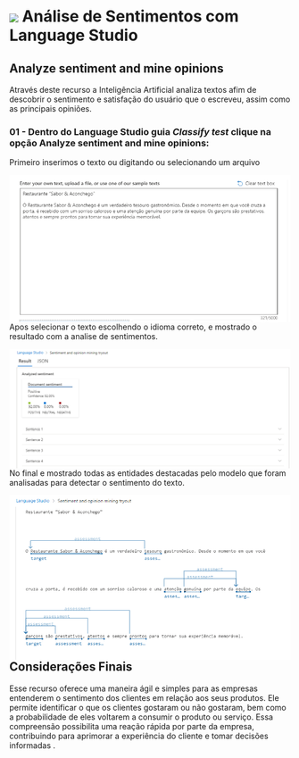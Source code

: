 <h1>
    <a href="https://www.dio.me/">
     <img align="center" width="60px" src="https://hermes.dio.me/lab_projects/badges/dc92e499-6ec6-4c82-af3f-00c40538ca80.png"></a>
    <span> 
Análise de Sentimentos com Language Studio </span>
</h1>

## Analyze sentiment and mine opinions

Através deste recurso a Inteligência Artificial analiza textos afim de descobrir o sentimento e satisfação do usuário que o escreveu, assim como as principais opiniões.

### 01 - Dentro do Language Studio guia _Classify test_ clique na opção Analyze sentiment and mine opinions:

Primeiro inserimos o texto ou digitando ou selecionando um arquivo

<img align="right" src="https://github.com/hjacauna/Dio--IA-Azure-Fundamentals/blob/main/Imagens/DP03/texto.png?raw=true" width=""/>

Apos selecionar o texto escolhendo o idioma correto, e mostrado o resultado com a analise de sentimentos.

<img align="right" src="https://github.com/hjacauna/Dio--IA-Azure-Fundamentals/blob/main/Imagens/DP03/analise%20texto.png?raw=true" width=""/>

No final e mostrado todas as entidades destacadas pelo modelo que foram analisadas para detectar o sentimento do texto.

<img align="right" src="https://github.com/hjacauna/Dio--IA-Azure-Fundamentals/blob/main/Imagens/DP03/palavras%20chaves.png?raw=true" width=""/>

## Considerações Finais

Esse recurso oferece uma maneira ágil e simples para as empresas entenderem o sentimento dos clientes em relação aos seus produtos. Ele permite identificar o que os clientes gostaram ou não gostaram, bem como a probabilidade de eles voltarem a consumir o produto ou serviço. Essa compreensão possibilita uma reação rápida por parte da empresa, contribuindo para aprimorar a experiência do cliente e tomar decisões informadas .
